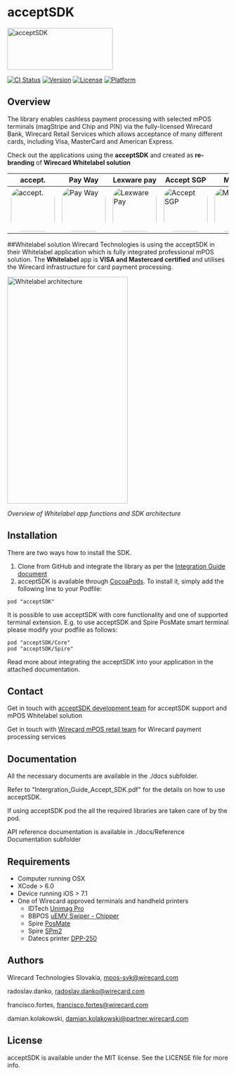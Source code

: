 
# acceptSDK

<img src="https://raw.githubusercontent.com/mposSVK/acceptSDK/master/docs/logo.png" alt="acceptSDK" width=240 height=95>

[![CI Status](http://img.shields.io/travis/mposSVK/acceptSDK.svg?style=flat)](https://travis-ci.org/mposSVK/acceptSDK)
[![Version](https://img.shields.io/cocoapods/v/acceptSDK.svg?style=flat)](http://cocoapods.org/pods/acceptSDK)
[![License](https://img.shields.io/cocoapods/l/acceptSDK.svg?style=flat)](http://cocoapods.org/pods/acceptSDK)
[![Platform](https://img.shields.io/cocoapods/p/acceptSDK.svg?style=flat)](http://cocoapods.org/pods/acceptSDK)

## Overview
The library enables cashless payment processing with selected mPOS terminals (magStripe and Chip and PIN) via the fully-licensed Wirecard Bank, Wirecard Retail Services which allows acceptance of many different cards, including Visa, MasterCard and American Express.

Check out the applications using the **acceptSDK** and created as **re-branding** of **Wirecard Whitelabel solution** 

accept.|Pay Way|Lexware pay|Accept SGP|M1 pay|
-------|-------|-----------|-------|------|
[<img src="http://a3.mzstatic.com/us/r30/Purple3/v4/84/40/96/844096f6-04c3-1b74-81fc-ed6b82ab51bb/icon175x175.jpeg" alt="accept." style="border-radius:25px; !important"  width=100 height=100 class="roundedEdgesImage"> ](https://itunes.apple.com/us/app/accept-ger/id935572605?ls=1&mt=8 "accept.")|[<img src="http://a3.mzstatic.com/us/r30/Purple3/v4/44/76/9d/44769d4a-721a-d771-de52-4389163821c6/icon175x175.png" style="border-radius: 25px; !important" width=100 height=100 alt="Pay Way"  class="roundedEdgesImage">](https://itunes.apple.com/us/app/pay-way-by-payment-gateway-ltd/id982176916?ls=1&mt=8 "Pay Way")|[<img src="http://a3.mzstatic.com/eu/r30/Purple3/v4/d4/e5/6d/d4e56ddf-fcb1-367a-aaa3-7b5dd52235c8/icon175x175.png" style="border-radius: 25px; !important"  width=100 height=100 alt="Lexware Pay"  class="roundedEdgesImage">](https://itunes.apple.com/de/app/lexware-pay/id794986995?l=en&mt=8 "Lexware pay")|[<img  src="http://a3.mzstatic.com/us/r30/Purple1/v4/d8/57/ee/d857eebd-3f7f-a74a-30b2-a43febc78d89/icon175x175.png" style="border-radius: 25px; !important"  width=100 height=100 alt="Accept SGP"  class="roundedEdgesImage">](https://itunes.apple.com/us/app/accept-sgp/id953080653?ls=1&mt=8 "Accept SGP")|[<img src="http://a3.mzstatic.com/eu/r30/Purple7/v4/f3/f8/b0/f3f8b0a0-aee4-c61e-b468-6b660fb527c7/icon175x175.jpeg" style="border-radius: 25px; !important"  width=100 height=100 alt="M1 mPOS">](https://itunes.apple.com/de/app/m1-mpos/id1001499598?l=en&mt=8 "M1 mPOS")|

##Whitelabel solution
Wirecard Technologies is using the acceptSDK in their Whitelabel application which is fully integrated professional mPOS solution. The **Whitelabel** app is **VISA and Mastercard certified** and utilises the Wirecard infrastructure for card payment processing.

[<img src="https://raw.githubusercontent.com/mposSVK/acceptSDK/master/docs/SDK_arch.jpg" alt="Whitelabel architecture" width=274 height=515>](./docs/SDK_arch.jpg "Whitelabel Architecture")

*Overview of Whitelabel app functions and SDK architecture*

## Installation

There are two ways how to install the SDK.

1. Clone from GitHub and integrate the library as per the  [Integration Guide document]("./docs/Integration_Guide_Accept_SDK.pdf" "Integration Guide")
2. acceptSDK is available through [CocoaPods](http://cocoapods.org). To install
it, simply add the following line to your Podfile:

```
pod "acceptSDK"
```
It is possible to use acceptSDK with core functionality and one of supported terminal extension.
E.g. to use acceptSDK and Spire PosMate smart terminal please modify your podfile as follows:

```
pod "acceptSDK/Core"
pod "acceptSDK/Spire"
```


Read more about integrating the acceptSDK into your application in the attached documentation.

## Contact

Get in touch with [acceptSDK development team](mailto:mpos-svk@wirecard.com "acceptSDK") for acceptSDK support and mPOS Whitelabel solution

Get in touch with [Wirecard mPOS retail team](mailto:retail.mpos@wirecard.com "mPOS Retails") for Wirecard payment processing services


## Documentation

All the necessary documents are available in the ./docs subfolder.

Refer to "Intergration_Guide_Accept_SDK.pdf" for the details on how to use acceptSDK.

If using acceptSDK pod the all the required libraries are taken care of by the pod.

API reference documentation is available in ./docs/Reference Documentation subfolder

## Requirements

* Computer running OSX
* XCode > 6.0
* Device running iOS > 7.1
* One of Wirecard approved terminals and handheld printers
	* IDTech [Unimag Pro](http://www.idtechproducts.com/products/mobile-readers/126.html "Unimag Pro")
	* BBPOS [uEMV Swiper - Chipper](http://bbpos.com/en/solutions/hardware/ "Chipper")
	* Spire [PosMate](http://www.spirepayments.com/product/posmate/ "PosMate")
	* Spire [SPm2](http://www.spirepayments.com/product/spm2/ "SPm2")
	* Datecs printer [DPP-250](http://www.datecs.bg/en/products/DPP-250/2/175 "DPP-250")
	

## Authors

   Wirecard Technologies Slovakia,  mpos-svk@wirecard.com 
   
   radoslav.danko, radoslav.danko@wirecard.com
   
   francisco.fortes, francisco.fortes@wirecard.com
   
   damian.kolakowski, damian.kolakowski@partner.wirecard.com

## License

acceptSDK is available under the MIT license. See the LICENSE file for more info.
